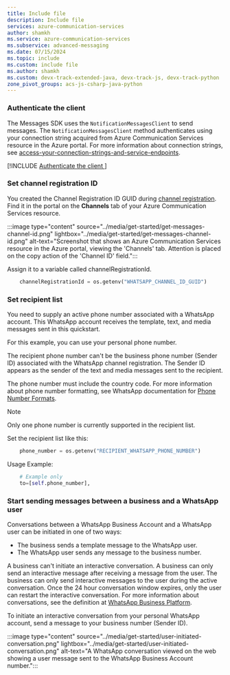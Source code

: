 ```yaml
---
title: Include file
description: Include file
services: azure-communication-services
author: shamkh
ms.service: azure-communication-services
ms.subservice: advanced-messaging
ms.date: 07/15/2024
ms.topic: include
ms.custom: include file
ms.author: shamkh
ms.custom: devx-track-extended-java, devx-track-js, devx-track-python
zone_pivot_groups: acs-js-csharp-java-python
---  
```


### Authenticate the client 

The Messages SDK uses the `NotificationMessagesClient` to send messages. The `NotificationMessagesClient` method authenticates using your connection string acquired from Azure Communication Services resource in the Azure portal. For more information about connection strings, see [access-your-connection-strings-and-service-endpoints](../../../create-communication-resource.md#access-your-connection-strings-and-service-endpoints).

[!INCLUDE [Authenticate the client ](./authenticate-notification-messages-client-net.md)]

### Set channel registration ID   

You created the Channel Registration ID GUID during [channel registration](../connect-whatsapp-business-account.md). Find it in the portal on the **Channels** tab of your Azure Communication Services resource.

:::image type="content" source="../media/get-started/get-messages-channel-id.png" lightbox="../media/get-started/get-messages-channel-id.png" alt-text="Screenshot that shows an Azure Communication Services resource in the Azure portal, viewing the 'Channels' tab. Attention is placed on the copy action of the 'Channel ID' field.":::

Assign it to a variable called channelRegistrationId.
```python
    channelRegistrationId = os.getenv("WHATSAPP_CHANNEL_ID_GUID")
```

### Set recipient list

You need to supply an active phone number associated with a WhatsApp account. This WhatsApp account receives the template, text, and media messages sent in this quickstart.

For this example, you can use your personal phone number.   

The recipient phone number can't be the business phone number (Sender ID) associated with the WhatsApp channel registration. The Sender ID appears as the sender of the text and media messages sent to the recipient.

The phone number must include the country code. For more information about phone number formatting, see WhatsApp documentation for [Phone Number Formats](https://developers.facebook.com/docs/whatsapp/cloud-api/reference/phone-numbers#phone-number-formats).

> [!NOTE]
> Only one phone number is currently supported in the recipient list.

Set the recipient list like this:
```python
    phone_number = os.getenv("RECIPIENT_WHATSAPP_PHONE_NUMBER")
```

Usage Example:
```python
    # Example only
    to=[self.phone_number],
```

### Start sending messages between a business and a WhatsApp user

Conversations between a WhatsApp Business Account and a WhatsApp user can be initiated in one of two ways:
- The business sends a template message to the WhatsApp user.
- The WhatsApp user sends any message to the business number.

A business can't initiate an interactive conversation. A business can only send an interactive message after receiving a message from the user. The business can only send interactive messages to the user during the active conversation. Once the 24 hour conversation window expires, only the user can restart the interactive conversation. For more information about conversations, see the definition at [WhatsApp Business Platform](https://developers.facebook.com/docs/whatsapp/pricing#conversations).

To initiate an interactive conversation from your personal WhatsApp account, send a message to your business number (Sender ID).

:::image type="content" source="../media/get-started/user-initiated-conversation.png" lightbox="../media/get-started/user-initiated-conversation.png" alt-text="A WhatsApp conversation viewed on the web showing a user message sent to the WhatsApp Business Account number.":::